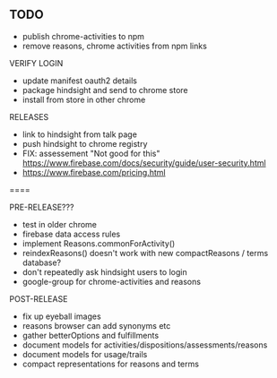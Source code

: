 ## TODO

- publish chrome-activities to npm
- remove reasons, chrome activities from npm links

VERIFY LOGIN
- update manifest oauth2 details
- package hindsight and send to chrome store
- install from store in other chrome

RELEASES
- link to hindsight from talk page
- push hindsight to chrome registry
- FIX: assessement "Not good for this"
https://www.firebase.com/docs/security/guide/user-security.html
- https://www.firebase.com/pricing.html



====

PRE-RELEASE???
- test in older chrome
- firebase data access rules
- implement Reasons.commonForActivity()
- reindexReasons() doesn't work with new compactReasons / terms database?
- don't repeatedly ask hindsight users to login
- google-group for chrome-activities and reasons


POST-RELEASE
- fix up eyeball images
- reasons browser can add synonyms etc
- gather betterOptions and fulfillments
- document models for activities/dispositions/assessments/reasons
- document models for usage/trails
- compact representations for reasons and terms
